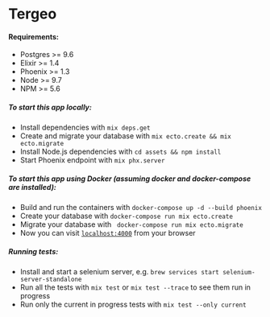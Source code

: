 # Tergeo

#### Requirements:

* Postgres >= 9.6
* Elixir >= 1.4
* Phoenix >= 1.3
* Node >= 9.7
* NPM >= 5.6

##### To start this app locally:

  * Install dependencies with `mix deps.get`
  * Create and migrate your database with `mix ecto.create && mix ecto.migrate`
  * Install Node.js dependencies with `cd assets && npm install`
  * Start Phoenix endpoint with `mix phx.server`

##### To start this app using Docker (assuming docker and docker-compose are installed):

  * Build and run the containers with `docker-compose up -d --build phoenix`
  * Create your database with `docker-compose run mix ecto.create`
  * Migrate your database with ` docker-compose run mix ecto.migrate`
  * Now you can visit [`localhost:4000`](http://localhost:4000) from your browser

##### Running tests:

  * Install and start a selenium server, e.g. `brew services start selenium-server-standalone`
  * Run all the tests with `mix test` or `mix test --trace` to see them run in progress
  * Run only the current in progress tests with `mix test --only current`
